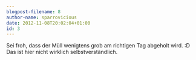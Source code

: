 ```yaml
---
blogpost-filename: 8
author-name: sparrovicious
date: 2012-11-08T20:02:04+01:00
id: 3
---
```


<p>Sei froh, dass der Müll wenigtens grob am richtigen Tag abgeholt wird. :D Das ist hier nicht wirklich selbstverständlich.</p>


